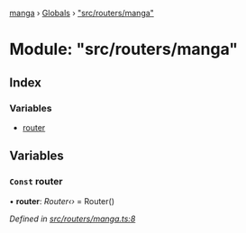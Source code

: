 [manga](../README.md) › [Globals](../globals.md) › ["src/routers/manga"](_src_routers_manga_.md)

# Module: "src/routers/manga"

## Index

### Variables

* [router](_src_routers_manga_.md#const-router)

## Variables

### `Const` router

• **router**: *Router‹›* = Router()

*Defined in [src/routers/manga.ts:8](https://github.com/tushar1210/manga-node/blob/a01e945/src/routers/manga.ts#L8)*
